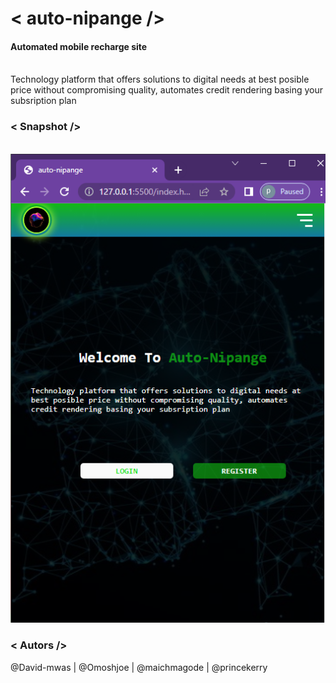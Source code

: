 # < auto-nipange />
#### Automated mobile recharge site 
<br/>
Technology platform that offers solutions to digital needs at best posible price without compromising quality, automates credit rendering basing your subsription plan

### < Snapshot />
<br/>
  <img src="static/assets/images/codemobile.png" alt="site Snapshot">

### < Autors />
 @David-mwas |
 @Omoshjoe  |
 @maichmagode |
 @princekerry
